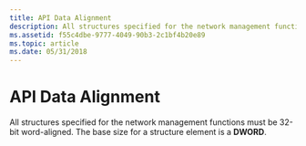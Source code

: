 ```yaml
---
title: API Data Alignment
description: All structures specified for the network management functions must be 32-bit word-aligned. The base size for a structure element is a DWORD.
ms.assetid: f55c4dbe-9777-4049-90b3-2c1bf4b20e89
ms.topic: article
ms.date: 05/31/2018
---
```


# API Data Alignment

All structures specified for the network management functions must be 32-bit word-aligned. The base size for a structure element is a **DWORD**.

 

 




